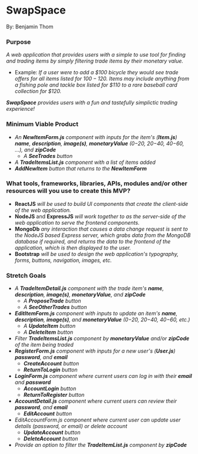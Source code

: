 # SwapSpace
 
By: Benjamin Thom

### Purpose
_A web application that provides users with a simple to use tool for finding and trading items by simply filtering trade items by their monetary value._ 
* Example: _If a user were to add a $100 bicycle they would see trade offers for all items listed for $100-1$20. Items may include anything from a fishing pole and tackle box listed for $110 to a rare baseball card collection for $120._

_**SwapSpace** provides users with a fun and tastefully simplictic trading experience!_

### Minimum Viable Product
* _An **NewItemForm.js** component with inputs for the item's (**Item.js**) **name**, **description**, **image(s)**, **monetaryValue** ($0-$20, $20-$40, $40-$60, ...), and **zipCode**_
  * _A **SeeTrades** button_
* _A **TradeItemsList.js** component with a list of items added_
* _**AddNewItem** button that returns to the **NewItemForm**_

### What tools, frameworks, libraries, APIs, modules and/or other resources will you use to create this MVP?
* **ReactJS** _will be used to build UI components that create the client-side of the web application._
* **NodeJS** and **ExpressJS** _will work together to as the server-side of the web application to serve the frontend components._
* **MongoDb** _any interaction that causes a data change request is sent to the NodeJS based Express server, which grabs data from the MongoDB database if required, and returns the data to the frontend of the application, which is then displayed to the user._
* **Bootstrap** _will be used to design the web application's typography, forms, buttons, navigation, images, etc._

### Stretch Goals
* _A **TradeItemDetail.js** component with the trade item's **name**, **description**, **image(s)**, **monetaryValue**, and **zipCode**_
  * _A **ProposeTrade** button_
  * _A **SeeOtherTrades** button_
* _**EditItemForm.js** component with inputs to update an item's **name**, **description**, **image(s)**, and **monetaryValue** ($0-$20, $20-$40, $40-$60, etc.)_
  * _A **UpdateItem** button_
  * _A **DeleteItem** button_
* _Filter **TradeItemsList.js** component by **monetaryValue** and/or **zipCode** of the item being traded_
* _**RegisterForm.js** component with inputs for a new user's (**User.js**) **password**, and **email**_
  * _**CreateAccount** button_
  * _**ReturnToLogin** button_
* _**LoginForm.js** component where current users can log in with their **email** and **password**_
  * _**AccountLogin** button_
  * _**ReturnToRegister** button_
* _**AccountDetail.js** component where current users can review their **password**, and **email**_
  * _**EditAccount** button_
* _EditAccountForm.js component where current user can update user details (password, or email) or delete account_
  * _**UpdateAccount** button_
  * _**DeleteAccount** button_
* _Provide an option to filter the **TradeItemList.js** component by **zipCode**_